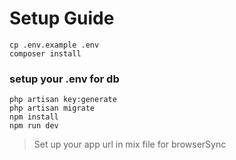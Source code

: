 # Setup Guide

```shell
cp .env.example .env
composer install
```

### setup your .env for db
```shell
php artisan key:generate
php artisan migrate
npm install
npm run dev
```

> Set up your app url in mix file for browserSync
